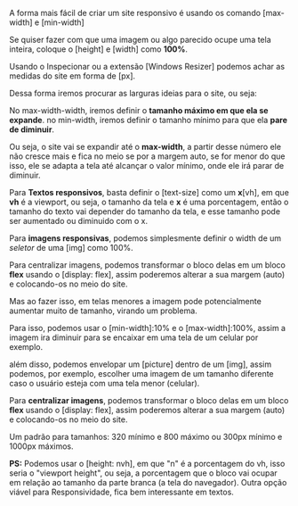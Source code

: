 
A forma mais fácil de criar um site responsivo é usando os comando [max-width] e [min-width]

Se quiser fazer com que uma imagem ou algo parecido ocupe uma tela inteira, coloque o [height] e [width] como **100%**.

Usando o Inspecionar ou a extensão [Windows Resizer] podemos achar as medidas do site em forma de [px].

Dessa forma iremos procurar as larguras ideias para o site, ou seja:

No max-width-width, iremos definir o **tamanho máximo em que ela se expande**.
no min-width, iremos definir o tamanho mínimo para que ela **pare de diminuir**.

Ou seja, o site vai se expandir até o **max-width**, a partir desse número ele não cresce mais e fica no meio se por a margem auto, se for menor do que isso, ele se adapta a tela até alcançar o valor mínimo, onde ele irá parar de diminuir.

Para **Textos responsivos**, basta definir o [text-size] como um **x**[vh], em que **vh** é a viewport, ou seja, o tamanho da tela e **x** é uma porcentagem, então o tamanho do texto vai depender do tamanho da tela, e esse tamanho pode ser aumentado ou diminuido com o x. 

Para **imagens responsivas**, podemos simplesmente definir o width de um *seletor*  de uma [img] como 100%.

Para centralizar imagens, podemos transformar o bloco delas em um bloco **flex** usando o [display: flex], assim poderemos alterar a sua margem (auto) e colocando-os no meio do site.

Mas ao fazer isso, em telas menores a imagem pode potencialmente aumentar muito de tamanho, virando um problema.

Para isso, podemos usar o [min-width]:10% e o [max-width]:100%, assim a imagem ira diminuir para se encaixar em uma tela de um celular por exemplo.

além disso, podemos envelopar um [picture] dentro de um [img], assim podemos, por exemplo, escolher uma imagem de um tamanho diferente caso o usuário esteja com uma tela menor (celular).

Para **centralizar imagens**, podemos transformar o bloco delas em um bloco **flex** usando o [display: flex], assim poderemos alterar a sua margem (auto) e colocando-os no meio do site.

Um padrão para tamanhos: 320 mínimo e 800 máximo ou 300px mínimo e 1000px máximos.

**PS:** Podemos usar o [height: nvh], em que "n" é a porcentagem do vh, isso seria o "viewport height", ou seja, a porcentagem que o bloco vai ocupar em relação ao tamanho da parte branca (a tela do navegador). Outra opção viável para Responsividade, fica bem interessante em textos.
